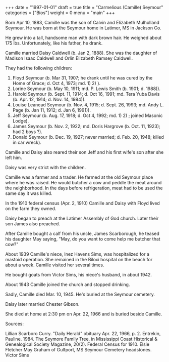 +++
date = "1997-01-01"
draft = true
title = "Carmelious (Camille) Seymour"
categories = ["Bios"]
weight = 0
menu =  "main"
+++

Born Apr 10, 1883, Camille was the son of Calvin and Elizabeth Mulholland Seymour.  He was born at the Seymour home in Latimer, MS in Jackson Co.

He grew into a tall, handsome man with dark brown hair.  He weighed about 175 lbs.  Unfortunately, like his father, he drank.

Camille married Daisy Caldwell (b. Jan 2, 1888).  She was the daughter of Madison Isaac Caldwell and Orlin Elizabeth Ramsey Caldwell.

They had the following children:

1) Floyd Seymour (b. Mar 31, 1907; he drank until he was cured by the Home of Grace; d. Oct 4, 1973; md. 1)              2)             ).
2) Lorine Seymour (b. May 10, 1911; md. P. Lewis Smith (b. 1901; d. 1988)).
3) Harold Seymour (b. Sept. 11, 1914; d. Oct 16, 1991; md. Tera Yuba Davis (b. Apr. 12, 1914; d. Nov. 14, 1984)).
4) Louise Leanead Seymour (b. Nov. 4, 1915; d. Sept. 26, 1993; md. Andy L. Page (b. Jan 11, 1912; d. Jan 6, 1991)).
5) Jeff Seymour (b. Aug. 17, 1918; d. Oct 4, 1992; md. 1)             2)              ; joined Masonic Lodge).
6) James Seymour (b. Nov. 2, 1922; md. Doris Hargrove (b. Oct. 11, 1923); had 2 boys ?).  
7) Donald Seymour (b. Dec. 19, 1927; never married; d. Feb. 20, 1948; killed in car wreck).

Camille and Daisy also reared their son Jeff and his first wife's son after she left him.

Daisy was very strict with the children.

Camille was a farmer and a trader.  He farmed at the old Seymour place where he was raised.  He would butcher a cow and peddle the meat around the neighborhood.  In the days before refrigeration, meat had to be used the same day it was killed.  

In the 1910 federal census (Apr. 2, 1910) Camille and Daisy with Floyd lived on the farm they owned.

Daisy began to preach at the Latimer Assembly of God church.  Later their son James also preached.

After Camille bought a calf from his uncle, James Scarborough, he teased his daughter May saying, "May, do you want to come help me butcher that cow?"

About 1939 Camille's niece, Inez Havens Sims, was hospitalized for a mastoid operation.  She remained in the Biloxi hospital on the beach for about a week.  Camille visited her several times.    

He bought goats from Victor Sims, his niece's husband, in about 1942.

About 1943 Camille joined the church and stopped drinking.

Sadly, Camille died Mar. 10, 1945.  He's buried at the Seymour cemetery.

Daisy later married Chester Gibson.  

She died at home at 2:30 pm on Apr. 22, 1966 and is buried beside Camille.

Sources:

Lillian Scarboro Curry.
"Daily Herald" obituary Apr. 22, 1966, p. 2.
Entrekin, Pauline. 1984. The Seymore Family Tree. in Mississippi Coast Historical & Genealogical Society Magazine, 20(2).
Federal Census for 1910.
Elsie Fletcher
May Graham of Gulfport, MS
Seymour Cemetery headstones.
Victor Sims
